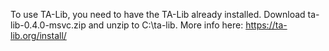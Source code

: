 To use TA-Lib, you need to have the TA-Lib already installed.
Download ta-lib-0.4.0-msvc.zip and unzip to C:\ta-lib.
More info here: https://ta-lib.org/install/